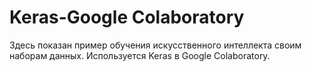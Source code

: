 # Keras-Google Colaboratory
Здесь показан пример обучения искусственного интеллекта своим наборам данных. Используется Keras в Google Colaboratory.
